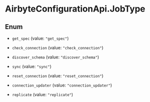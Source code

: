 # AirbyteConfigurationApi.JobType

## Enum


* `get_spec` (value: `"get_spec"`)

* `check_connection` (value: `"check_connection"`)

* `discover_schema` (value: `"discover_schema"`)

* `sync` (value: `"sync"`)

* `reset_connection` (value: `"reset_connection"`)

* `connection_updater` (value: `"connection_updater"`)

* `replicate` (value: `"replicate"`)


